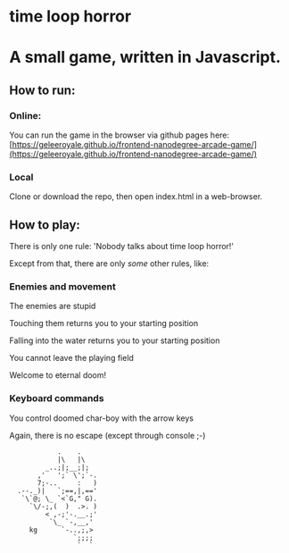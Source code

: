 time loop horror
==============

# A small game, written in Javascript.

## How to run:

### Online:
You can run the game in the browser via github pages here:
[https://geleeroyale.github.io/frontend-nanodegree-arcade-game/](https://geleeroyale.github.io/frontend-nanodegree-arcade-game/)
### Local
Clone or download the repo, then open index.html in a web-browser.

## How to play:

There is only one rule: 'Nobody talks about time loop horror!'

Except from that, there are only *some* other rules, like:

### Enemies and movement

The enemies are stupid

Touching them returns you to your starting position

Falling into the water returns you to your starting position

You cannot leave the playing field

Welcome to eternal doom!

### Keyboard commands

You control doomed char-boy with the arrow keys

Again, there is no escape (except through console ;-)

                .    .
                |\   |\
             _..;|;__;|;
           ,'   ';` \';`-.
           7;-..     :   )
      .--._)|   `;==,|,=='
       `\`@; \_ `<`G," G).
         `\/-;,(  )  .>. )
             < ,-;'-.__.;'
              `\_ `-,__,'
         kg      `-..,;,>
                    `;;;;
                     `  `
